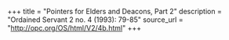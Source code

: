 +++
title = "Pointers for Elders and Deacons, Part 2"
description = "Ordained Servant 2 no. 4 (1993): 79-85"
source_url = "http://opc.org/OS/html/V2/4b.html"
+++
